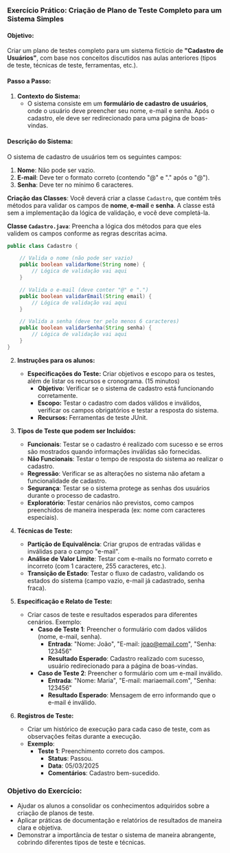 ### **Exercício Prático: Criação de Plano de Teste Completo para um Sistema Simples**

#### **Objetivo:**
Criar um plano de testes completo para um sistema fictício de **"Cadastro de Usuários"**, com base nos conceitos discutidos nas aulas anteriores (tipos de teste, técnicas de teste, ferramentas, etc.).

#### **Passo a Passo:**

1. **Contexto do Sistema:**
   - O sistema consiste em um **formulário de cadastro de usuários**, onde o usuário deve preencher seu nome, e-mail e senha. Após o cadastro, ele deve ser redirecionado para uma página de boas-vindas.
  


#### **Descrição do Sistema:**
O sistema de cadastro de usuários tem os seguintes campos:
1. **Nome**: Não pode ser vazio.
2. **E-mail**: Deve ter o formato correto (contendo "@" e "." após o "@").
3. **Senha**: Deve ter no mínimo 6 caracteres.


 **Criação das Classes**:
   Você deverá criar a classe `Cadastro`, que contém três métodos para validar os campos de **nome**, **e-mail** e **senha**. A classe está sem a implementação da lógica de validação, e você deve completá-la.

 **Classe `Cadastro.java`**:
   Preencha a lógica dos métodos para que eles validem os campos conforme as regras descritas acima.

   ```java
   public class Cadastro {

       // Valida o nome (não pode ser vazio)
       public boolean validarNome(String nome) {
           // Lógica de validação vai aqui
       }

       // Valida o e-mail (deve conter "@" e ".")
       public boolean validarEmail(String email) {
           // Lógica de validação vai aqui
       }

       // Valida a senha (deve ter pelo menos 6 caracteres)
       public boolean validarSenha(String senha) {
           // Lógica de validação vai aqui
       }
   }
   ```




2. **Instruções para os alunos:**
   - **Especificações do Teste:** Criar objetivos e escopo para os testes, além de listar os recursos e cronograma. (15 minutos)
     - **Objetivo:** Verificar se o sistema de cadastro está funcionando corretamente.
     - **Escopo:** Testar o cadastro com dados válidos e inválidos, verificar os campos obrigatórios e testar a resposta do sistema.
     - **Recursos:** Ferramentas de teste JUnit.
    

3. **Tipos de Teste que podem ser Incluídos:**
   - **Funcionais**: Testar se o cadastro é realizado com sucesso e se erros são mostrados quando informações inválidas são fornecidas.
   - **Não Funcionais**: Testar o tempo de resposta do sistema ao realizar o cadastro.
   - **Regressão**: Verificar se as alterações no sistema não afetam a funcionalidade de cadastro.
   - **Segurança**: Testar se o sistema protege as senhas dos usuários durante o processo de cadastro.
   - **Exploratório**: Testar cenários não previstos, como campos preenchidos de maneira inesperada (ex: nome com caracteres especiais).

4. **Técnicas de Teste:**
   - **Partição de Equivalência**: Criar grupos de entradas válidas e inválidas para o campo "e-mail".
   - **Análise de Valor Limite**: Testar com e-mails no formato correto e incorreto (com 1 caractere, 255 caracteres, etc.).
   - **Transição de Estado**: Testar o fluxo de cadastro, validando os estados do sistema (campo vazio, e-mail já cadastrado, senha fraca).
  
5. **Especificação e Relato de Teste:**
   - Criar casos de teste e resultados esperados para diferentes cenários. Exemplo:
     - **Caso de Teste 1**: Preencher o formulário com dados válidos (nome, e-mail, senha).
       - **Entrada**: "Nome: João", "E-mail: joao@email.com", "Senha: 123456"
       - **Resultado Esperado**: Cadastro realizado com sucesso, usuário redirecionado para a página de boas-vindas.
     - **Caso de Teste 2**: Preencher o formulário com um e-mail inválido.
       - **Entrada**: "Nome: Maria", "E-mail: mariaemail.com", "Senha: 123456"
       - **Resultado Esperado**: Mensagem de erro informando que o e-mail é inválido.

6. **Registros de Teste:**
   - Criar um histórico de execução para cada caso de teste, com as observações feitas durante a execução.
   - **Exemplo**:
     - **Teste 1**: Preenchimento correto dos campos.
       - **Status**: Passou.
       - **Data**: 05/03/2025
       - **Comentários**: Cadastro bem-sucedido.
   


### **Objetivo do Exercício:**
- Ajudar os alunos a consolidar os conhecimentos adquiridos sobre a criação de planos de teste.
- Aplicar práticas de documentação e relatórios de resultados de maneira clara e objetiva.
- Demonstrar a importância de testar o sistema de maneira abrangente, cobrindo diferentes tipos de teste e técnicas.

